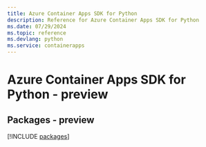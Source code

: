 ```yaml
---
title: Azure Container Apps SDK for Python
description: Reference for Azure Container Apps SDK for Python
ms.date: 07/29/2024
ms.topic: reference
ms.devlang: python
ms.service: containerapps
---
```

# Azure Container Apps SDK for Python - preview
## Packages - preview
[!INCLUDE [packages](container-apps-index.md)]
